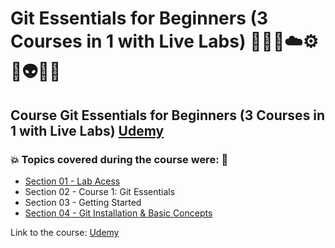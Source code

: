 # Git Essentials for Beginners (3 Courses in 1 with Live Labs) 👩🏻‍💻☁️⚙️🤖👽🎲💾
## Course Git Essentials for Beginners (3 Courses in 1 with Live Labs) [Udemy](https://www.udemy.com/course/mastering-git-for-beginners-and-experts/)
### 💥 Topics covered during the course were: 🚀
- [Section 01 - Lab Acess](https://github.com/romulovieira777/Git_Essentials_For_Beginners_3_Courses_In_1_With_Live_Labs/tree/main/Section_01_Lab_Acess)
- Section 02 - Course 1: Git Essentials
- Section 03 - Getting Started
- [Section 04 - Git Installation & Basic Concepts](https://github.com/romulovieira777/Git_Essentials_For_Beginners_3_Courses_In_1_With_Live_Labs/tree/main/Section_04_Git_Installation_%26_Basic_Concepts)

Link to the course: [Udemy](https://www.udemy.com/course/mastering-git-for-beginners-and-experts/)
